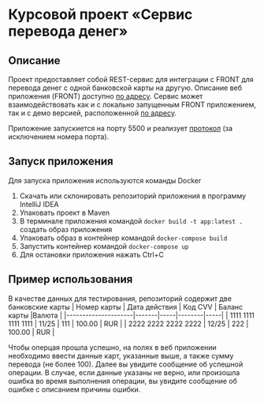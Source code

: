 # Курсовой проект «Сервис перевода денег»

## Описание
Проект предоставляет собой REST-сервис для интеграции с FRONT для перевода денег с одной банковской карты на другую. 
Описание веб приложения (FRONT) доступно [по адресу](https://github.com/serp-ya/card-transfer). 
Сервис может взаимодействовать как и с локально запущенным FRONT приложением, так и с демо версией, расположенной [по адресу](https://serp-ya.github.io/card-transfer/).

Приложение запускиется на порту 5500 и реализует [протокол](https://github.com/netology-code/jd-homeworks/blob/master/diploma/MoneyTransferServiceSpecification.yaml) (за исключением номера порта).
## Запуск приложения
Для запуска приложения используются команды Docker
1. Скачать или склонировать репозиторий приложения в программу IntelliJ IDEA
2. Упаковать проект в Maven
3. В терминале приложения командой `docker build -t app:latest .` создать образ приложения
4. Упаковать образ в контейнер командой `docker-compose build`
5. Запустить контейнер командой `docker-compose up`
6. Для остановки приложения нажать Ctrl+C
## Пример использования
В качестве данных для тестирования, репозиторий содержит две банковские карты
| Номер карты | Дата действия | Код CVV | Баланс карты |Валюта |
|---------------------|-------|-----|--------|-----|
| 1111 1111 1111 1111 | 11/25 | 111 | 100.00 | RUR |
| 2222 2222 2222 2222 |	12/25 |	222 | 100.00 | RUR |

Чтобы оперцая прошла успешно, на полях в веб приложении необходимо ввести данные карт, указанные выше, a также сумму перевода (не более 100). Далее вы увидите сообщение об успешной операции.
В случае, если данные указаны не верно, или произошла ошибка во время выполнения операции, вы увидите сообщение об ошибке с описанием причины ошибки.

